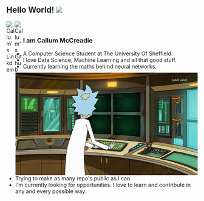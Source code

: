 ## Hello World! <img src="https://raw.githubusercontent.com/iampavangandhi/iampavangandhi/master/gifs/Hi.gif" width="30px"></h2>


<a href="https://www.linkedin.com/in/callum-mccreadie/">
  <img align="left" alt="Callum's Linkdein" width="22px" src="https://cdn.jsdelivr.net/npm/simple-icons@v3/icons/linkedin.svg" />
</a>
<a href="https://github.com/CEMcCreadie/">
  <img align="left" alt="Callum's Github" width="22px" src="https://cdn.jsdelivr.net/npm/simple-icons@v3/icons/github.svg" />
</a>


<br />
<img align="right" alt="GIF"src="assets/RickHacking.gif" />


### I am Callum McCreadie
- A Computer Science Student at The University Of Sheffield.
- I love Data Science, Machine Learning and all that good stuff.
- Currently learning the maths behind neural networks.
- Trying to make as many repo's public as I can.
- I'm currently looking for opportunities. I love to learn and contribute in any and every possible way.
